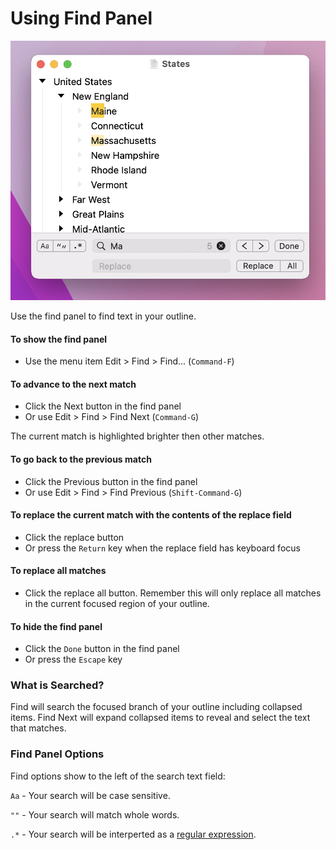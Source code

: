 # Using Find Panel

![Find Panel](../.gitbook/assets/find.png)

Use the find panel to find text in your outline.

#### To show the find panel

* Use the menu item Edit > Find > Find... (`Command-F`)

#### To advance to the next match

* Click the Next button in the find panel
* Or use Edit > Find > Find Next (`Command-G`)

The current match is highlighted brighter then other matches.

#### To go back to the previous match

* Click the Previous button in the find panel
* Or use Edit > Find > Find Previous (`Shift-Command-G`)

#### To replace the current match with the contents of the replace field

* Click the replace button
* Or press the `Return` key when the replace field has keyboard focus

#### To replace all matches

* Click the replace all button. Remember this will only replace all matches in the current focused region of your outline.

#### To hide the find panel

* Click the `Done` button in the find panel
* Or press the `Escape` key

### What is Searched?

Find will search the focused branch of your outline including collapsed items. Find Next will expand collapsed items to reveal and select the text that matches.

### Find Panel Options

Find options show to the left of the search text field:

`Aa` - Your search will be case sensitive.

`""` - Your search will match whole words.

`.*` - Your search will be interperted as a [regular expression](https://www.quora.com/What-are-the-best-resources-for-learning-regular-expressions).
